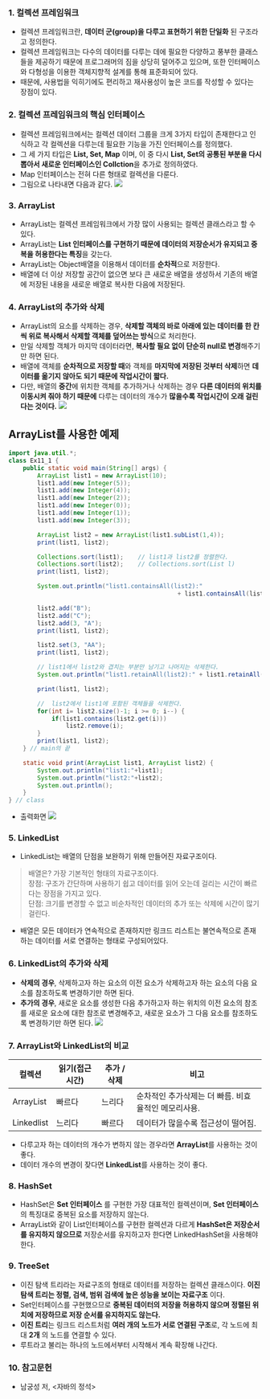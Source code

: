 ### 1. 컬렉션 프레임워크
- 컬렉션 프레임워크란, **데이터 군(group)을 다루고 표현하기 위한 단일화** 된 구조라고 정의한다.
- 컬렉션 프레임워크는 다수의 데이터를 다루는 데에 필요한 다양하고 풍부한 클래스들을 제공하기 때문에 프로그래머의 짐을 상당히 덜어주고 있으며, 또한 인터페이스와 다형성을 이용한 객체지향적 설계를 통해 표준화되어 있다.
- 때문에, 사용법을 익히기에도 편리하고 재사용성이 높은 코드를 작성할 수 있다는 장점이 있다.


### 2. 컬렉션 프레임워크의 핵심 인터페이스
- 컬렉션 프레임워크에서는 컬렉션 데이터 그룹을 크게 3가지 타입이 존재한다고 인식하고 각 컬렉션을 다루는데 필요한 기능을 가진 인터페이스를 정의했다.
- 그 세 가지 타입은 **List, Set, Map** 이며, 이 중 다시 **List, Set의 공통된 부분을 다시 뽑아서 새로운 인터페이스인 Collction**을 추가로 정의하였다.
- Map 인터페이스는 전혀 다른 형태로 컬렉션을 다룬다.
- 그림으로 나타내면 다음과 같다.
![](https://images.velog.io/images/cil05265/post/99a3e6a1-5a6b-4a0a-9447-b7fdb0bff3db/KakaoTalk_Photo_2021-11-21-02-10-18.jpeg)

### 3. ArrayList
- ArrayList는 컬렉션 프레임워크에서 가장 많이 사용되는 컬렉션 클래스라고 할 수 있다.
- ArrayList는 **List 인터페이스를 구현하기 때문에 데이터의 저장순서가 유지되고 중복을 허용한다는 특징**을 갖는다.
- ArrayList는 Object배열을 이용해서 데이터를 **순차적**으로 저장한다.
- 배열에 더 이상 저장할 공간이 없으면 보다 큰 새로운 배열을 생성하서 기존의 배열에 저장된 내용을 새로운 배열로 복사한 다음에 저장된다.

### 4. ArrayList의 추가와 삭제
- ArrayList의 요소를 삭제하는 경우, **삭제할 객체의 바로 아래에 있는 데이터를 한 칸 씩 위로 복사해서 삭제할 객체를 덮어쓰는 방식**으로 처리한다.
- 만일 삭제할 객체가 마지막 데이터라면, **복사할 필요 없이 단순히 null로 변경**해주기만 하면 된다.
- 배열에 객체를 **순차적으로 저장할 때**와 객체를 **마지막에 저장된 것부터 삭제**하면 **데이터를 옮기지 않아도 되기 때문에 작업시간이 짧다.**
- 다만, 배열의 **중간**에 위치한 객체를 추가하거나 삭제하는 경우 **다른 데이터의 위치를 이동시켜 줘야 하기 때문에** 다루는 데이터의 개수가 **많을수록 작업시간이 오래 걸린다는 것이다.**
![](https://images.velog.io/images/cil05265/post/3c20a040-2d07-4df7-8d22-67b504fcbdbf/KakaoTalk_Photo_2021-11-21-02-53-45.jpeg)


## ArrayList를 사용한 예제

```java
import java.util.*;
class Ex11_1 {
	public static void main(String[] args) {
		ArrayList list1 = new ArrayList(10);
		list1.add(new Integer(5));
		list1.add(new Integer(4));
		list1.add(new Integer(2));
		list1.add(new Integer(0));
		list1.add(new Integer(1));
		list1.add(new Integer(3));

		ArrayList list2 = new ArrayList(list1.subList(1,4)); 
		print(list1, list2);

		Collections.sort(list1);	// list1과 list2를 정렬한다.
		Collections.sort(list2);	// Collections.sort(List l)
		print(list1, list2);

		System.out.println("list1.containsAll(list2):"
                                               + list1.containsAll(list2));

		list2.add("B");
		list2.add("C");
		list2.add(3, "A");
		print(list1, list2);

		list2.set(3, "AA");
		print(list1, list2);

		// list1에서 list2와 겹치는 부분만 남기고 나머지는 삭제한다.
		System.out.println("list1.retainAll(list2):" + list1.retainAll(list2));

		print(list1, list2);

		//  list2에서 list1에 포함된 객체들을 삭제한다.
		for(int i= list2.size()-1; i >= 0; i--) {
			if(list1.contains(list2.get(i)))
				list2.remove(i);
		}
		print(list1, list2);
	} // main의 끝

	static void print(ArrayList list1, ArrayList list2) {
		System.out.println("list1:"+list1);
		System.out.println("list2:"+list2);
		System.out.println();		
	}
} // class

```

- 출력화면
![](https://images.velog.io/images/cil05265/post/47f4dd77-943a-4f71-9c8c-7cad4044ab6e/%E3%82%B9%E3%82%AF%E3%83%AA%E3%83%BC%E3%83%B3%E3%82%B7%E3%83%A7%E3%83%83%E3%83%88%202021-11-21%203.44.26.png)



### 5. LinkedList
- LinkedList는 배열의 단점을 보완하기 위해 만들어진 자료구조이다.

> 배열은? 가장 기본적인 형태의 자료구조이다. <br>
  장점: 구조가 간단하며 사용하기 쉽고 데이터를 읽어 오는데 걸리는 시간이 빠르다는 장점을 가지고 있다. <Br>
  단점: 크기를 변경할 수 없고 비순차적인 데이터의 추가 또는 삭제에 시간이 많기 걸린다.

- 배열은 모든 데이터가 연속적으로 존재하지만 링크드 리스트는 불연속적으로 존재하는 데이터를 서로 연결하는 형태로 구성되어있다.

### 6. LinkedList의 추가와 삭제
- **삭제의 경우**, 삭제하고자 하는 요소의 이전 요소가 삭제하고자 하는 요소의 다음 요소를 참조하도록 변경하기만 하면 된다.
- **추가의 경우**, 새로운 요소를 생성한 다음 추가하고자 하는 위치의 이전 요소의 참조를 새로운 요소에 대한 참조로 변경해주고, 새로운 요소가 그 다음 요소를 참조하도록 변경하기만 하면 된다.
![](https://images.velog.io/images/cil05265/post/1e53f81e-96fd-4ea7-9452-f2c5d2473814/KakaoTalk_Photo_2021-11-21-03-21-23.jpeg)

### 7. ArrayList와 LinkedList의 비교
| 컬렉션     | 읽기(접근시간)| 추가 / 삭제 | 비고 |
-----------|-----------|-----------|-----------
| ArrayList | 빠르다 | 느리다 | 순차적인 추가삭제는 더 빠름. 비효율적인 메모리사용. |
| Linkedlist  | 느리다 | 빠르다 | 데이터가 많을수록 접근성이 떨어짐.|

- 다루고자 하는 데이터의 개수가 변하지 않는 경우라면 **ArrayList**를 사용하는 것이 좋다.
- 데이터 개수의 변경이 잦다면 **LinkedList**를 사용하는 것이 좋다.


### 8. HashSet
- HashSet은 **Set 인터페이스** 를 구현한 가장 대표적인 컬렉션이며, **Set 인터페이스** 의 특징대로 중복된 요소를 저장하지 않는다.
- ArrayList와 같이 List인터페이스를 구현한 컬렉션과 다르게 **HashSet은 저장순서를 유지하지 않으므로** 저장순서를 유지하고자 한다면 LinkedHashSet을 사용해야 한다.

### 9. TreeSet
- 이진 탐색 트리라는 자료구조의 형태로 데이터를 저장하는 컬렉션 클래스이다. **이진 탐색 트리는 정렬, 검색, 범위 검색에 높은 성능을 보이는 자료구조** 이다.
- Set인터페이스를 구현했으므로 **중복된 데이터의 저장을 허용하지 않으며 정렬된 위치에 저장하므로 저장 순서를 유지하지도 않는다.**
- **이진 트리**는 링크드 리스트처럼 **여러 개의 노드가 서로 연결된 구조**로, 각 노드에 최대 **2개** 의 노드를 연결할 수 있다.
- 루트라고 불리는 하나의 노드에서부터 시작해서 계속 확장해 나간다.

### 10. 참고문헌
- 남궁성 저, <자바의 정석>









